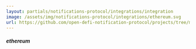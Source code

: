 ```yaml
---
layout: partials/notifications-protocol/integrations/integration
image: /assets/img/notifications-protocol/integrations/ethereum.svg
url: https://github.com/open-defi-notification-protocol/projects/tree/master/ethereum
---
```


##### ethereum
